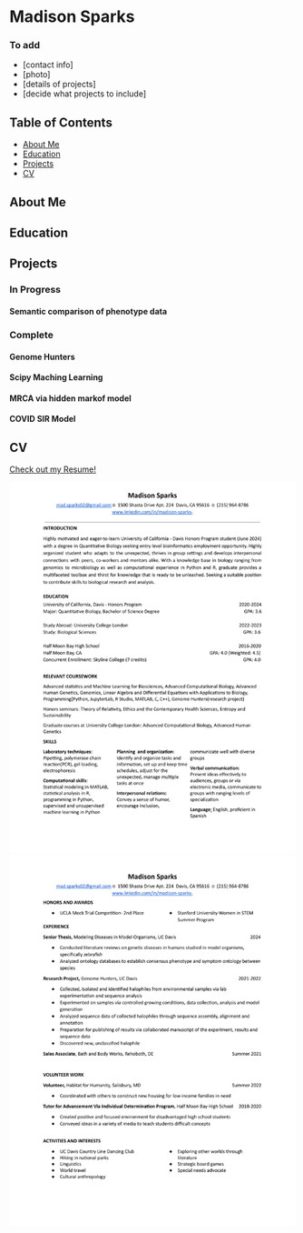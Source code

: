 # Madison Sparks

### To add
- [contact info]
- [photo]
- [details of projects]
- [decide what projects to include]


## Table of Contents
- [About Me](#about-me)
- [Education ](#education)
- [Projects ](#projects)
- [CV ](#cv)


## About Me

## Education

## Projects
### In Progress
#### Semantic comparison of phenotype data 

### Complete
#### Genome Hunters

#### Scipy Maching Learning

#### MRCA via hidden markof model

#### COVID SIR Model


## CV
[Check out my Resume!](https://github.com/MadisonSparks/MadisonSparks.github.io/blob/main/assets/Sparks%2CMadison%20Resume.pdf)

![resume 1](<assets\Sparks,Madison Resume-1.png>)
![resume 2](<assets\Sparks,Madison Resume-2.png>)

